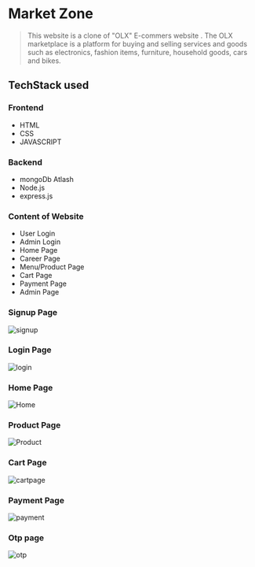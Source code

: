 # Market Zone

> This website is a clone of "OLX" E-commers website . The OLX marketplace is a platform for buying and selling services and goods such as electronics, fashion items, furniture, household goods, cars and bikes.

## TechStack used

### Frontend
+ HTML
+ CSS
+ JAVASCRIPT

### Backend
+ mongoDb Atlash
+ Node.js
+ express.js

### Content of Website
+ User Login
+ Admin Login 
+ Home Page
+ Career Page
+ Menu/Product Page
+ Cart Page
+ Payment Page
+ Admin Page

### Signup Page

![signup](https://user-images.githubusercontent.com/112760336/237051607-4197366c-262f-45c1-a5b0-d83087cbc53f.png)

### Login Page

![login](https://user-images.githubusercontent.com/112760336/237051827-6757b9c8-35ed-456a-8f3a-aa93fa0d681a.png)

### Home Page

![Home](https://user-images.githubusercontent.com/112760336/237054687-afbbac27-2e99-4680-81b3-6a4c71dcddeb.png)

### Product Page

![Product](https://user-images.githubusercontent.com/112760336/237054833-71209ccf-fc46-4f9a-82cd-da573e680180.png)

### Cart Page

![cartpage](https://user-images.githubusercontent.com/112760336/237054891-c9f920f2-defd-4b09-845a-c92c9a1a91e9.png)

### Payment Page

![payment](https://user-images.githubusercontent.com/112760336/237053713-25b79477-e7d9-4e2d-8285-6716932070a0.png)

### Otp page

![otp](https://user-images.githubusercontent.com/112760336/237053897-b968c710-17aa-4103-b666-1c630c0dcf2f.png)
